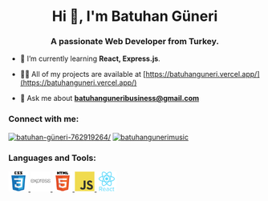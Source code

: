 [](https://media.licdn.com/dms/image/D5612AQFMxThwQn7HZg/article-cover_image-shrink_720_1280/0/1697274440798?e=1714003200&v=beta&t=yMaGkSBz2aOa4VMjdevfYr3q00XYNxhokBYeMZkQqSg)<h1 align="center">Hi 👋, I'm Batuhan Güneri</h1>
<h3 align="center">A passionate Web Developer from Turkey.</h3>

- 🌱 I’m currently learning **React, Express.js**.

- 👨‍💻 All of my projects are available at [https://batuhanguneri.vercel.app/](https://batuhanguneri.vercel.app/)

- 💬 Ask me about **batuhanguneribusiness@gmail.com**

<h3 align="left">Connect with me:</h3>
<p align="left">
<a href="https://linkedin.com/in/batuhan-güneri-762919264/" target="blank"><img align="center" src="https://raw.githubusercontent.com/rahuldkjain/github-profile-readme-generator/master/src/images/icons/Social/linked-in-alt.svg" alt="batuhan-güneri-762919264/" height="30" width="40" /></a>
<a href="https://instagram.com/batuhangunerimusic" target="blank"><img align="center" src="https://raw.githubusercontent.com/rahuldkjain/github-profile-readme-generator/master/src/images/icons/Social/instagram.svg" alt="batuhangunerimusic" height="30" width="40" /></a>
</p>

<h3 align="left">Languages and Tools:</h3>
<p align="left"> <a href="https://www.w3schools.com/css/" target="_blank" rel="noreferrer"> <img src="https://raw.githubusercontent.com/devicons/devicon/master/icons/css3/css3-original-wordmark.svg" alt="css3" width="40" height="40"/> </a> <a href="https://expressjs.com" target="_blank" rel="noreferrer"> <img src="https://raw.githubusercontent.com/devicons/devicon/master/icons/express/express-original-wordmark.svg" alt="express" width="40" height="40"/> </a> <a href="https://www.w3.org/html/" target="_blank" rel="noreferrer"> <img src="https://raw.githubusercontent.com/devicons/devicon/master/icons/html5/html5-original-wordmark.svg" alt="html5" width="40" height="40"/> </a> <a href="https://developer.mozilla.org/en-US/docs/Web/JavaScript" target="_blank" rel="noreferrer"> <img src="https://raw.githubusercontent.com/devicons/devicon/master/icons/javascript/javascript-original.svg" alt="javascript" width="40" height="40"/> </a> <a href="https://reactjs.org/" target="_blank" rel="noreferrer"> <img src="https://raw.githubusercontent.com/devicons/devicon/master/icons/react/react-original-wordmark.svg" alt="react" width="40" height="40"/> </a> </p>
